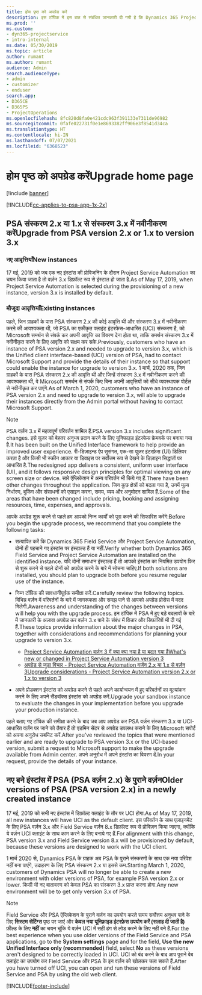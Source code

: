 ```yaml
---
title: होम पृष्ठ को अपग्रेड करें
description: इस टॉपिक में इस बात से संबंधित जानकारी दी गयी है कि Dynamics 365 Project Service Automation में नई और बदली हुई विशेषताओं के बारे में महत्वपूर्ण जानकारी कहाँ से मिल सकती है और अपग्रेड कर नवीनतम संस्करण पाने की प्रोसेस क्या है.
ms.prod: ''
ms.custom:
- dyn365-projectservice
- intro-internal
ms.date: 05/30/2019
ms.topic: article
author: rumant
ms.author: rumant
audience: Admin
search.audienceType:
- admin
- customizer
- enduser
search.app:
- D365CE
- D365PS
- ProjectOperations
ms.openlocfilehash: 8fc820d8fa0e421cdc963f391133e7311de96982
ms.sourcegitcommit: 0fafe022731f0e1e8693382ff906e3f8541d34ca
ms.translationtype: HT
ms.contentlocale: hi-IN
ms.lasthandoff: 07/07/2021
ms.locfileid: "6368523"
---
```

# <a name="upgrade-home-page"></a><span data-ttu-id="23834-103">होम पृष्ठ को अपग्रेड करें</span><span class="sxs-lookup"><span data-stu-id="23834-103">Upgrade home page</span></span>

[!include [banner](../includes/psa-now-project-operations.md)]

[!INCLUDE[cc-applies-to-psa-app-1x-2x](../includes/cc-applies-to-psa-app-1x-2x.md)]

## <a name="upgrade-from-psa-version-2x-or-1x-to-version-3x"></a><span data-ttu-id="23834-104">PSA संस्करण 2.x या 1.x से संस्करण 3.x में नवीनीकरण करें</span><span class="sxs-lookup"><span data-stu-id="23834-104">Upgrade from PSA version 2.x or 1.x to version 3.x</span></span>

### <a name="new-instances"></a><span data-ttu-id="23834-105">नए आवृत्तियाँ</span><span class="sxs-lookup"><span data-stu-id="23834-105">New instances</span></span>

<span data-ttu-id="23834-106">17 मई, 2019 को जब एक नए इंस्टांस की प्रोविजनिंग के दौरान Project Service Automation का चयन किया जाता है तो वर्ज़न 3.x डिफ़ॉल्ट रूप से इंस्टाल हो जाता है.</span><span class="sxs-lookup"><span data-stu-id="23834-106">As of May 17, 2019, when Project Service Automation is selected during the provisioning of a new instance, version 3.x is installed by default.</span></span>

### <a name="existing-instances"></a><span data-ttu-id="23834-107">मौजूदा आवृत्तियाँ</span><span class="sxs-lookup"><span data-stu-id="23834-107">Existing instances</span></span>

<span data-ttu-id="23834-108">पहले, जिन ग्राहकों के पास PSA संस्करण 2.x की कोई आवृत्ति थी और संस्करण 3.x में नवीनीकरण करने की आवश्यकता थी, जो PSA का एकीकृत क्लाइंट इंटरफेस-आधारित (UCI) संस्करण है, को Microsoft समर्थन से संपर्क कर अपनी आवृत्ति का विवरण देना होता था, ताकि समर्थन संस्करण 3.x में नवीनीकृत करने के लिए आवृत्ति को सक्षम कर सके.</span><span class="sxs-lookup"><span data-stu-id="23834-108">Previously, customers who have an instance of PSA version 2.x and needed to upgrade to version 3.x, which is the Unified client interface-based (UCI) version of PSA, had to contact Microsoft Support and provide the details of their instance so that support could enable the instance for upgrade to version 3.x.</span></span> <span data-ttu-id="23834-109">1 मार्च, 2020 तक, जिन ग्राहकों के पास PSA संस्करण 2.x की आवृत्ति थी और जिन्हें संस्करण 3.x में नवीनीकरण करने की आवश्यकता थी, वे Microsoft समर्थन से संपर्क किए बिना अपनी आवृत्तियों को सीधे व्यवस्थापक पोर्टल से नवीनीकृत कर पाएंगे.</span><span class="sxs-lookup"><span data-stu-id="23834-109">As of March 1, 2020, customers who have an instance of PSA version 2.x and need to upgrade to version 3.x, will able to upgrade their instances directly from the Admin portal without having to contact Microsoft Support.</span></span>  

> [!NOTE]
> <span data-ttu-id="23834-110">PSA वर्ज़न 3.x में महत्वपूर्ण परिवर्तन शामिल हैं.</span><span class="sxs-lookup"><span data-stu-id="23834-110">PSA version 3.x includes significant changes.</span></span> <span data-ttu-id="23834-111">इसे यूज़र को बेहतर अनुभव प्रदान करने के लिए यूनिफाइड इंटरफेस फ्रेमवर्क पर बनाया गया है.</span><span class="sxs-lookup"><span data-stu-id="23834-111">It has been built on the Unified Interface framework to help provide an improved user experience.</span></span> <span data-ttu-id="23834-112">री-डिज़ाइन्ड ऐप सुसंगत, एक-सा यूज़र इंटरफ़ेस (UI) डिलिवर करता है और किसी भी स्क्रीन आकार या डिवाइस पर सर्वोत्तम रूप से देखने के डिज़ाइन सिद्धांतों पर आधारित है.</span><span class="sxs-lookup"><span data-stu-id="23834-112">The redesigned app delivers a consistent, uniform user interface (UI), and it follows responsive design principles for optimal viewing on any screen size or device.</span></span> <span data-ttu-id="23834-113">सारे ऍप्लिकेशन में अन्य परिवर्तन भी किये गए हैं.</span><span class="sxs-lookup"><span data-stu-id="23834-113">There have been other changes throughout the application.</span></span> <span data-ttu-id="23834-114">जिन कुछ क्षेत्रों को बदला गया है, उनमें मूल्य निर्धारण, बुकिंग और संसाधनों को एसाइन करना, समय, व्यय और अनुमोदन शामिल हैं.</span><span class="sxs-lookup"><span data-stu-id="23834-114">Some of the areas that have been changed include pricing, booking and assigning resources, time, expenses, and approvals.</span></span>

<span data-ttu-id="23834-115">आपके अपग्रेड शुरू करने से पहले हम आपको निम्न कार्यों को पूरा करने की सिफारिश करेंगे:</span><span class="sxs-lookup"><span data-stu-id="23834-115">Before you begin the upgrade process, we recommend that you complete the following tasks:</span></span>

- <span data-ttu-id="23834-116">सत्यापित करें कि Dynamics 365 Field Service और Project Service Automation, दोनों ही पहचाने गए इंस्टांस पर इंस्टाल्ड हैं या नहीं.</span><span class="sxs-lookup"><span data-stu-id="23834-116">Verify whether both Dynamics 365 Field Service and Project Service Automation are installed on the identified instance.</span></span> <span data-ttu-id="23834-117">यदि दोनों समाधान इंस्टाल्ड हैं तो आपको इंस्टांस का नियमित उपयोग फिर से शुरू करने से पहले दोनों को अपग्रेड करने के बारे में सोचना चाहिए.</span><span class="sxs-lookup"><span data-stu-id="23834-117">If both solutions are installed, you should plan to upgrade both before you resume regular use of the instance.</span></span>
- <span data-ttu-id="23834-118">निम्न टॉपिक की सावधानीपूर्वक समीक्षा करें.</span><span class="sxs-lookup"><span data-stu-id="23834-118">Carefully review the following topics.</span></span> <span data-ttu-id="23834-119">विभिन्न वर्ज़न में परिवर्तनों के बारे में जागरूकता और समझ पाने से आपको अपग्रेड प्रोसेस में मदद मिलेगी.</span><span class="sxs-lookup"><span data-stu-id="23834-119">Awareness and understanding of the changes between versions will help you with the upgrade process.</span></span> <span data-ttu-id="23834-120">इन टॉपिक में PSA में हुए बड़े बदलावों के बारे में जानकारी के अलावा अपग्रेड कर वर्ज़न 3.x पाने के संबंध में विचार और सिफारिशें भी दी गई हैं.</span><span class="sxs-lookup"><span data-stu-id="23834-120">These topics provide information about the major changes in PSA, together with considerations and recommendations for planning your upgrade to version 3.x.</span></span>

    - [<span data-ttu-id="23834-121">Project Service Automation वर्ज़न 3 में क्या क्या नया है या बदल गया है</span><span class="sxs-lookup"><span data-stu-id="23834-121">What's new or changed in Project Service Automation version 3</span></span>](whats-new-changed-v3.md)
    - [<span data-ttu-id="23834-122">अपग्रेड से जुड़ा विचार - Project Service Automation वर्ज़न 2.x या 1.x से वर्ज़न 3</span><span class="sxs-lookup"><span data-stu-id="23834-122">Upgrade considerations - Project Service Automation version 2.x or 1.x to version 3</span></span>](upgrade-v3.md)

- <span data-ttu-id="23834-123">अपने प्रोडक्शन इंस्टांस को अपग्रेड करने से पहले अपने कार्यान्वयन में हुए परिवर्तनों का मूल्यांकन करने के लिए अपने सैंडबॉक्स इंस्टांस को अपग्रेड करें.</span><span class="sxs-lookup"><span data-stu-id="23834-123">Upgrade your sandbox instance to evaluate the changes in your implementation before you upgrade your production instance.</span></span>

<span data-ttu-id="23834-124">पहले बताए गए टॉपिक की समीक्षा करने के बाद जब आप अपग्रेड कर PSA वर्ज़न संस्करण 3.x या UCI- आधारित वर्ज़न पर जाने को तैयार हैं तो एडमिन सेंटर से अपग्रेड उपलब्ध कराने के लिए Microsoft सपोर्ट को अपना अनुरोध सबमिट करें.</span><span class="sxs-lookup"><span data-stu-id="23834-124">After you've reviewed the topics that were mentioned earlier and are ready to upgrade to PSA version 3.x or the UCI-based version, submit a request to Microsoft support to make the upgrade available from Admin center.</span></span> <span data-ttu-id="23834-125">अपने अनुरोध में अपने इंस्टांस का विवरण दें.</span><span class="sxs-lookup"><span data-stu-id="23834-125">In your request, provide the details of your instance.</span></span>

## <a name="older-versions-of-psa-psa-version-2x-in-a-newly-created-instance"></a><span data-ttu-id="23834-126">नए बने इंस्टांस में PSA (PSA वर्ज़न 2.x) के पुराने वर्ज़न</span><span class="sxs-lookup"><span data-stu-id="23834-126">Older versions of PSA (PSA version 2.x) in a newly created instance</span></span>

<span data-ttu-id="23834-127">17 मई, 2019 को सभी नए इंस्टांस में डिफ़ॉल्ट क्लाइंट के तौर पर UCI होगा.</span><span class="sxs-lookup"><span data-stu-id="23834-127">As of May 17, 2019, all new instances will have UCI as the default client.</span></span> <span data-ttu-id="23834-128">इस परिवर्तन के साथ एलाइनमेंट के लिए PSA वर्ज़न 3.x और Field Service वर्ज़न 8.x डिफ़ॉल्ट रूप से प्रोविज़न किया जाएगा, क्योंकि ये वर्ज़न UCI क्लाइंट के साथ काम करने के लिए बनाये गए हैं.</span><span class="sxs-lookup"><span data-stu-id="23834-128">For alignment with this change, PSA version 3.x and Field Service version 8.x will be provisioned by default, because these versions are designed to work with the UCI client.</span></span>

<span data-ttu-id="23834-129">1 मार्च 2020 से, Dynamics PSA के ग्राहक अब PSA के पुराने संस्करणों के साथ एक नया परिवेश नहीं बना पाएंगे, उदाहरण के लिए PSA संस्करण 2.x या इससे कम.</span><span class="sxs-lookup"><span data-stu-id="23834-129">Starting March 1, 2020, customers of Dynamics PSA will no longer be able to create a new environment with older versions of PSA, for example PSA version 2.x or lower.</span></span> <span data-ttu-id="23834-130">किसी भी नए वातावरण को केवल PSA का संस्करण 3.x प्राप्त करना होगा.</span><span class="sxs-lookup"><span data-stu-id="23834-130">Any new environment will be to get only version 3.x of PSA.</span></span>

> [!NOTE]
> <span data-ttu-id="23834-131">Field Service और PSA ऍप्लिकेशन के पुराने वर्ज़न का उपयोग करते समय सर्वोत्तम अनुभव पाने के लिए **सिस्टम सेटिंग्स** पृष्ठ पर जाएं और **केवल नया यूनिफ़ाइड इंटरफ़ेस उपयोग करें (सलाह दी जाती है)** फ़ील्ड के लिए **नहीं** का चयन चूंकि ये वर्ज़न UCI में सही ढंग से लोड करने के लिए नहीं बने हैं.</span><span class="sxs-lookup"><span data-stu-id="23834-131">For the best experience when you use older versions of the Field Service and PSA applications, go to the **System settings** page and for the field, **Use the new Unified Interface only (recommended)** field, select **No** as these versions aren't designed to be correctly loaded in UCI.</span></span> <span data-ttu-id="23834-132">UCI को बंद करने के बाद आप पुराने वेब क्लाइंट का उपयोग कर Field Service और PSA के इन वर्ज़न को खोलकर चला सकते हैं.</span><span class="sxs-lookup"><span data-stu-id="23834-132">After you have turned off UCI, you can open and run these versions of Field Service and PSA by using the old web client.</span></span> 


[!INCLUDE[footer-include](../includes/footer-banner.md)]